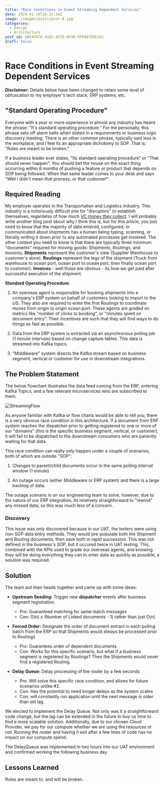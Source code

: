 ```yaml
---
title: "Race Conditions in Event Streaming Dependent Services"
date: 2024-01-19T16:31:34Z
image: /images/posts/post-8.jpg
categories:
  - Design
  - Architecture
post_id: 8AFAF878-4187-4CFD-9F38-5F9A97D6E262
draft: false
---
```


# Race Conditions in Event Streaming Dependent Services

**Disclaimer:** Details below have been changed to retain some level of obfuscation to my employer's tech stack, ERP systems, etc.

## "Standard Operating Procedure"

Everyone with a year or more experience in almost any industry has heard the phrase: "It's standard operating procedure." For me personally, this phrase sets off alarm bells when stated in a requirements or business logic discovery meeting. There is an other common phrase, typically said less in the workplace, and I feel its an appropriate dichotomy to SOP. That is: "Rules are meant to be broken."

If a business leader ever states, "Its standard operating procedure" or "That should never happen". You should bet the house on the exact thing occurring within 6 months of pushing a feature or product that depends on SOP being followed. When that same leader comes to your desk and says "Well I didn't mean _that_ process, or _that_ customer!". 


## Required Reading

My employer operates in the Transportation and Logistics industry. This industry is a notoriously difficult one for "disruptors" to establish themselves, regardelss of how much [VC money they collect](https://www.geekwire.com/2023/convoy-collapse-read-ceos-memo-detailing-sudden-shutdown-of-seattle-trucking-startup/). I will probably write another blog post about why I think this is, but for this article, you just need to know that the majority of data entered, configured, or communicated about shipments has a human being typing, scanning, or literally writing it down prior to any automated processes get involved. The other context you need to know is that there are typically three minimum "documents" required for moving goods: Shipments, Routings, and Invoices. **Shipments** represent the customer's view (Supplier Warehouse to customer's store). **Routings** represent the legs of the shipment (Truck from warehouse to ocean port, ocean port to ocean port, then finally ocean port to customer). **Invoices** - well those are obvious - its how we get paid after successful execution of the shipment.


**Standard Operating Procedure**:

1. An overseas agent is responsible for booking shipments into a company's ERP system on behalf of customers looking to import to the US. They also are required to enter the first Routings to coordinate moves from origin to origin ocean port. These agents are graded on metrics like "number of clicks to booking", or "minutes spent on document entry". Their incentives are such that they will find ways to do things as fast as possible.


2. Data from the ERP system is extracted via an asynchronous polling job (1 minute intervals) based on change capture tables. This data is streamed into Kafka topics.


3. "Middleware" system disects the Kafka stream based on business segment, vertical or customer for use in downstream integrations.


## The Problem Statement
The below flowchart illustrates the data feed coming from the ERP, entering Kafka Topics, and a few relevant microservices who are subscribed to them.


![StreamingFlow](/images/posts/kafka-overpressure-start.jpg)


As anyone familiar with Kafka or flow charts would be able to tell you, there is a very obvious race condition in this architecture. If a document from ERP system reaches the dispatcher prior to getting registered to one or more of our "domains" (this is the specific business segment, vertical, or customer), it will fail to be dispatched to the downstream consumers who are patiently waiting for that data.

This race condition can really only happen under a couple of scenarios, both of which are outside "SOP":


1. Changes to parent/child documents occur in the same polling interval window (1 minute)


2. An outage occurs (either Middleware or ERP system) and there is a large backlog of data.


The outage scenario is on our engineering team to solve, however, due to the nature of our ERP integration, its relatively straighforward to "rewind" any missed data, so this was much less of a concern.


### Discovery
This issue was only discovered because in our UAT, the testers were using non-SOP data entry methods. They would pre-populate both the Shipment and Routing documents, then save both in rapid succession. This was not defined in the business's SOP, but it occured twice in UAT testing. This, combined with the KPIs used to grade our overseas agents, and knowing they will be doing everything they can to enter data as quickly as possible, a solution was required.

## Solution

The team put their heads together and came up with some ideas:

- **Upstream Seeding:** Trigger new **dispatcher** events after business segment registration.
    - Pro: Guaranteed matching for same-batch messages
    - Con: O(n) x (Number of Linked documents - 1) rather than just O(n)


- **Forced Order:** Designate the order of document extract in each polling batch from the ERP so that Shipments would always be processed prior to Routings
    - Pro: Guarantees order of dependent documents
    - Con: Works for this specific scenario, but what if a business segment is registered by Routings? Then the Shipments would never find a registered Routing.


- **Delay Queue:** Delay processing of the router by a few seconds
    - Pro: Will solve this specific race condition, and allows for future scenarios unlike #2.
    - Con: Has the potential to need longer delays as the system scales
    - Con: will constantly run application until the next message is older than set lag.



We elected to implement the Delay Queue. Not only was it a straightforward code change, but the lag can be extended in the future to buy us time to find a more scalable solution. Additionally, due to our chosen Cloud Provider, we pay for our compute whether we are using the resources or not. Running the router and having it exit after a few lines of code has no impact on our compute spend.

The DelayQueue was implemented in two hours into our UAT environment and confirmed working the following business day.

## Lessons Learned

Rules are meant to, and will be broken.


